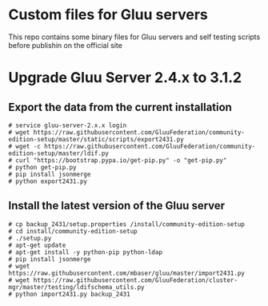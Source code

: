 # Custom files for Gluu servers
This repo contains some binary files for Gluu servers and self testing scripts before publishin on the official site

Upgrade Gluu Server 2.4.x to 3.1.2
============================================

Export the data from the current installation
----------------------------------------------
```
# service gluu-server-2.x.x login
# wget https://raw.githubusercontent.com/GluuFederation/community-edition-setup/master/static/scripts/export2431.py
# wget -c https://raw.githubusercontent.com/GluuFederation/community-edition-setup/master/ldif.py
# curl "https://bootstrap.pypa.io/get-pip.py" -o "get-pip.py"
# python get-pip.py
# pip install jsonmerge
# python export2431.py
```

Install the latest version of the Gluu server
---------------------------------------------
```
# cp backup_2431/setup.properties /install/community-edition-setup
# cd install/community-edition-setup
# ./setup.py
# apt-get update
# apt-get install -y python-pip python-ldap
# pip install jsonmerge
# wget https://raw.githubusercontent.com/mbaser/gluu/master/import2431.py
# wget https://raw.githubusercontent.com/GluuFederation/cluster-mgr/master/testing/ldifschema_utils.py
# python import2431.py backup_2431
```
